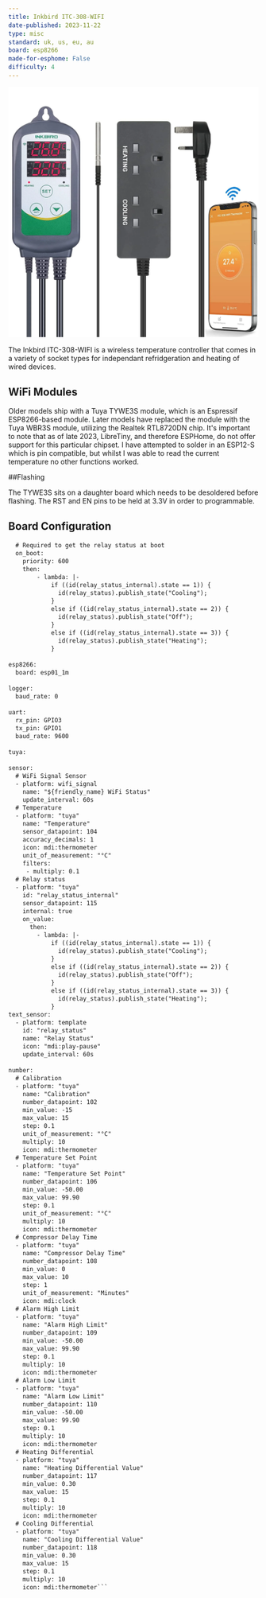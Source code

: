 ```yaml
---
title: Inkbird ITC-308-WIFI
date-published: 2023-11-22
type: misc
standard: uk, us, eu, au
board: esp8266
made-for-esphome: False
difficulty: 4
---
```


![Inkbird ITC-308-WIFI](Inkbird-ITC-308-WIFI.png "Inkbird ITC-308-WIFI")

The Inkbird ITC-308-WIFI is a wireless temperature controller that comes in a variety of socket types for independant refridgeration and heating of wired devices.

## WiFi Modules

Older models ship with a Tuya TYWE3S module, which is an Espressif ESP8266-based module. Later models have replaced the module with the Tuya WBR3S module, utilizing the Realtek RTL8720DN chip. It's important to note that as of late 2023, LibreTiny, and therefore ESPHome, do not offer support for this particular chipset.  I have attempted to solder in an ESP12-S which is pin compatible, but whilst I was able to read the current temperature no other functions worked.

##Flashing

The TYWE3S sits on a daughter board which needs to be desoldered before flashing.  The RST and EN pins to be held at 3.3V in order to programmable.

## Board Configuration

```esphome:
  # Required to get the relay status at boot
  on_boot:
    priority: 600
    then:
        - lambda: |-
            if ((id(relay_status_internal).state == 1)) {
              id(relay_status).publish_state("Cooling");
            }
            else if ((id(relay_status_internal).state == 2)) {
              id(relay_status).publish_state("Off");
            }
            else if ((id(relay_status_internal).state == 3)) {
              id(relay_status).publish_state("Heating");
            }

esp8266:
  board: esp01_1m

logger:
  baud_rate: 0

uart:
  rx_pin: GPIO3
  tx_pin: GPIO1
  baud_rate: 9600

tuya:

sensor:
  # WiFi Signal Sensor
  - platform: wifi_signal
    name: "${friendly_name} WiFi Status"
    update_interval: 60s
  # Temperature
  - platform: "tuya"
    name: "Temperature"
    sensor_datapoint: 104
    accuracy_decimals: 1
    icon: mdi:thermometer
    unit_of_measurement: "°C"
    filters:
     - multiply: 0.1
  # Relay status
  - platform: "tuya"
    id: "relay_status_internal"
    sensor_datapoint: 115
    internal: true
    on_value:
      then:
        - lambda: |-
            if ((id(relay_status_internal).state == 1)) {
              id(relay_status).publish_state("Cooling");
            }
            else if ((id(relay_status_internal).state == 2)) {
              id(relay_status).publish_state("Off");
            }
            else if ((id(relay_status_internal).state == 3)) {
              id(relay_status).publish_state("Heating");
            }
text_sensor:
  - platform: template
    id: "relay_status"
    name: "Relay Status"
    icon: "mdi:play-pause"
    update_interval: 60s

number:
  # Calibration
  - platform: "tuya"
    name: "Calibration"
    number_datapoint: 102
    min_value: -15
    max_value: 15
    step: 0.1
    unit_of_measurement: "°C"
    multiply: 10
    icon: mdi:thermometer
  # Temperature Set Point
  - platform: "tuya"
    name: "Temperature Set Point"
    number_datapoint: 106
    min_value: -50.00
    max_value: 99.90
    step: 0.1
    unit_of_measurement: "°C"
    multiply: 10
    icon: mdi:thermometer
  # Compressor Delay Time
  - platform: "tuya"
    name: "Compressor Delay Time"
    number_datapoint: 108
    min_value: 0
    max_value: 10
    step: 1
    unit_of_measurement: "Minutes"
    icon: mdi:clock
  # Alarm High Limit
  - platform: "tuya"
    name: "Alarm High Limit"
    number_datapoint: 109
    min_value: -50.00
    max_value: 99.90
    step: 0.1
    multiply: 10
    icon: mdi:thermometer
  # Alarm Low Limit
  - platform: "tuya"
    name: "Alarm Low Limit"
    number_datapoint: 110
    min_value: -50.00
    max_value: 99.90
    step: 0.1
    multiply: 10
    icon: mdi:thermometer
  # Heating Differential
  - platform: "tuya"
    name: "Heating Differential Value"
    number_datapoint: 117
    min_value: 0.30
    max_value: 15
    step: 0.1
    multiply: 10
    icon: mdi:thermometer
  # Cooling Differential
  - platform: "tuya"
    name: "Cooling Differential Value"
    number_datapoint: 118
    min_value: 0.30
    max_value: 15
    step: 0.1
    multiply: 10
    icon: mdi:thermometer```